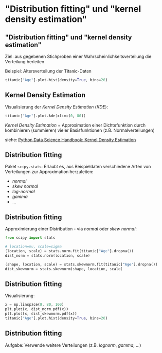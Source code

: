 # "Distribution fitting" und "kernel density estimation"

## "Distribution fitting" und "kernel density estimation"

Ziel: aus gegebenen Stichproben einer Wahrscheinlichkeitsverteilung die Verteilung herleiten

Beispiel: Altersverteilung der Titanic-Daten

```py
titanic["Age"].plot.hist(density=True, bins=20)
```

## Kernel Density Estimation

Visualisierung der _Kernel Density Estimation_ (_KDE_):

```py
titanic["Age"].plot.kde(xlim=(0, 80))
```

_Kernel Density Estimation_ = Approximation einer Dichtefunktion durch kombinieren (summieren) vieler Basisfunktionen (z.B. Normalverteilungen)

siehe: [Python Data Science Handbook: Kernel Density Estimation](https://jakevdp.github.io/PythonDataScienceHandbook/05.13-kernel-density-estimation.html)

## Distribution fitting

Paket `scipy.stats`: Erlaubt es, aus Beispieldaten verschiedene Arten von Verteilungen zur Approximation herzuleiten:

- _normal_
- _skew normal_
- _log-normal_
- _gamma_
- ...

## Distribution fitting

Approximierung einer Distribution - via _normal_ oder _skew normal_:

```py
from scipy import stats

# location=mu, scale=sigma
(location, scale) = stats.norm.fit(titanic["Age"].dropna())
dist_norm = stats.norm(location, scale)

(shape, location, scale) = stats.skewnorm.fit(titanic["Age"].dropna())
dist_skewnorm = stats.skewnorm(shape, location, scale)
```

## Distribution fitting

Visualisierung:

```py
x = np.linspace(0, 80, 100)
plt.plot(x, dist_norm.pdf(x))
plt.plot(x, dist_skewnorm.pdf(x))
titanic["Age"].plot.hist(density=True, bins=20)
```

## Distribution fitting

Aufgabe: Verwende weitere Verteilungen (z.B. _lognorm_, _gamma_, ...)
